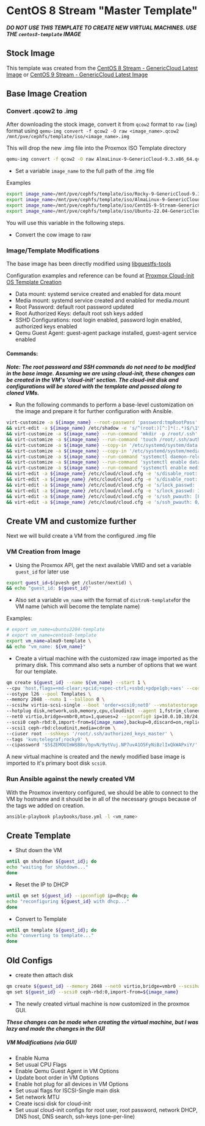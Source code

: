 # CentOS 8 Stream "Master Template"

**_DO NOT USE THIS TEMPLATE TO CREATE NEW VIRTUAL MACHINES. USE THE `centos8-template` IMAGE_**

## Stock Image

This template was created from the
[CentOS 8 Stream - GenericCloud Latest Image](https://cloud.centos.org/centos/8-stream/x86_64/images/CentOS-Stream-GenericCloud-8-latest.x86_64.qcow2)
or
[CentOS 9 Stream - GenericCloud Latest Image](https://cloud.centos.org/centos/9-stream/x86_64/images/CentOS-Stream-GenericCloud-9-latest.x86_64.qcow2)

## Base Image Creation

### Convert .qcow2 to .img

After downloading the stock image, convert it from `qcow2` format to `raw` (`img`) format using
`qemu-img convert -f qcow2 -O raw <image_name>.qcow2 /mnt/pve/cephfs/template/iso/<image_name>.img`

This will drop the new .img file into the Proxmox ISO Template directory

```bash
qemu-img convert -f qcow2 -O raw AlmaLinux-9-GenericCloud-9.3.x86_64.qcow2 /mnt/pve/cephfs/template/iso/AlmaLinux-9-GenericCloud-9.3.x86_64.img
```

- Set a variable `image_name` to the full path of the .img file

Examples

```bash
export image_name=/mnt/pve/cephfs/template/iso/Rocky-9-GenericCloud-9.3.x86_64.img
export image_name=/mnt/pve/cephfs/template/iso/AlmaLinux-9-GenericCloud-9.3.x86_64.img
export image_name=/mnt/pve/cephfs/template/iso/CentOS-9-Stream-GenericCloud-latest.x86_64.img
export image_name=/mnt/pve/cephfs/template/iso/Ubuntu-22.04-GenericCloud-latest.x86_64.img
```

You will use this variable in the following steps.

- Convert the cow image to raw

### Image/Template Modifications

The base image has been directly modified using [libguestfs-tools](https://libguestfs.org)

Configuration examples and reference can be found at
[Proxmox Cloud-Init OS Template Creation](https://whattheserver.com/proxmox-cloud-init-os-template-creation)

- Data mount: systemd service created and enabled for data.mount
- Media mount: systemd service created and enabled for media.mount
- Root Password: default root password updated
- Root Authorized Keys: default root ssh keys added
- SSHD Configurations: root login enabled, password login enabled, authorized keys enabled
- Qemu Guest Agent: guest-agent package installed, guest-agent service enabled

#### Commands:

**_Note: The root password and SSH commands do not need to be modified in the base image. Assuming
we are using cloud-init, these changes can be created in the VM's 'cloud-init' section. The
cloud-init disk and configurations will be stored with the template and passed along to cloned
VMs._**

- Run the following commands to perform a base-level customization on the image and prepare it for
  further configuration with Ansible.

```bash
virt-customize -a ${image_name} --root-password 'password:tmpRootPass' \
&& virt-edit -a ${image_name} /etc/shadow -e 's/^(root:)[^:]*(:.*)$/\1\$6\$rounds=1000\$HCNyXQ6pNitiYNKK\$hrAhlRSl7EgEuIhNF0msAe1vLnZ1fxeyAeCDLzJDEioPFr.AEpr4GijiFKsxIolBiQKOyu3jdFIKrooGHQfEN0\2/' \
&& virt-customize -a ${image_name} --run-command 'mkdir -p /root/.ssh' \
&& virt-customize -a ${image_name} --run-command 'touch /root/.ssh/authorized_keys' \
&& virt-customize -a ${image_name} --copy-in '/etc/systemd/system/data.mount:/etc/systemd/system/' \
&& virt-customize -a ${image_name} --copy-in '/etc/systemd/system/media.mount:/etc/systemd/system/' \
&& virt-customize -a ${image_name} --run-command 'systemctl daemon-reload' \
&& virt-customize -a ${image_name} --run-command 'systemctl enable data.mount' \
&& virt-customize -a ${image_name} --run-command 'systemctl enable media.mount' \
&& virt-edit -a ${image_name} /etc/cloud/cloud.cfg -e 's/disable_root: [Tt]rue/disable_root: False/' \
&& virt-edit -a ${image_name} /etc/cloud/cloud.cfg -e 's/disable_root: 1/disable_root: 0/' \
&& virt-edit -a ${image_name} /etc/cloud/cloud.cfg -e 's/lock_passwd: [Tt]rue/lock_passwd: False/' \
&& virt-edit -a ${image_name} /etc/cloud/cloud.cfg -e 's/lock_passwd: 1/lock_passwd: 0/' \
&& virt-edit -a ${image_name} /etc/cloud/cloud.cfg -e 's/ssh_pwauth: [Ff]alse/ssh_pwauth: True/' \
&& virt-edit -a ${image_name} /etc/cloud/cloud.cfg -e 's/ssh_pwauth: 0/ssh_pwauth: 1/' \
```

## Create VM and customize further

Next we will build create a VM from the configured .img file

### VM Creation from Image

- Using the Proxmox API, get the next available VMID and set a variable `guest_id` for later use

```bash
export guest_id=$(pvesh get /cluster/nextid) \
&& echo "guest_id: ${guest_id}"
```

- Also set a variable `vm_name` with the format of `distroN-template`for the VM name (which will
  become the template name)

Examples:

```bash
# export vm_name=ubuntu2204-template
# export vm_name=centos8-template
export vm_name=alma9-template \
&& echo "vm_name: ${vm_name}"
```

- Create a virtual machine with the customized raw image imported as the primary disk. This command
  also sets a number of options that we want for our template.

```bash
qm create ${guest_id} --name ${vm_name} --start 1 \
--cpu 'host,flags=+md-clear;+pcid;+spec-ctrl;+ssbd;+pdpe1gb;+aes' --cores 1 --sockets 2 --vcpus 2 \
--ostype l26 --pool Templates \
--memory 2048 --numa 1 --balloon 0 \
--scsihw virtio-scsi-single --boot 'order=scsi0;net0' --vmstatestorage ceph-rbd \
--hotplug disk,network,usb,memory,cpu,cloudinit --agent 1,fstrim_cloned_disks=1 \
--net0 virtio,bridge=vmbr0,mtu=1,queues=2 --ipconfig0 ip=10.0.10.10/24,gw=10.0.10.1 \
--scsi0 ceph-rbd:0,import-from=${image_name},backup=0,discard=on,replicate=0,ssd=1,iothread=1 \
--scsi1 ceph-rbd:cloudinit,media=cdrom \
--ciuser root --sshkeys '/root/.ssh/authorized_keys_master' \
--tags 'kvm;telegraf;rocky9' \
--cipassword '$5$ZEMOUImW$B8n/bpvN/9ytVuj.NP7uvA1O5FyNiBzlIxQkWAPxiY/'
```

A new virtual machine is created and the newly modified base image is imported to it's primary boot
disk `scsi0`.

### Run Ansible against the newly created VM

With the Proxmox inventory configured, we should be able to connect to the VM by hostname and it
should be in all of the necessary groups because of the tags we added on creation.

```bash
ansible-playbook playbooks/base.yml -l <vm_name>
```

## Create Template

- Shut down the VM

```bash
until qm shutdown ${guest_id}; do
echo "waiting for shutdown..."
done
```

- Reset the IP to DHCP

```bash
until qm set ${guest_id} --ipconfig0 ip=dhcp; do
echo "reconfiguring ${guest_id} with dhcp..."
done
```

- Convert to Template

```bash
until qm template ${guest_id}; do
echo "converting to template..."
done
```

## Old Configs

- create then attach disk

```bash
qm create ${guest_id} --memory 2048 --net0 virtio,bridge=vmbr0 --scsihw virtio-scsi-single
qm set ${guest_id} --scsi0 ceph-rbd:0,import-from=${image_name}
```

- The newly created virtual machine is now customized in the proxmox GUI.

**_These changes can be made when creating the virtual machine, but I was lazy and made the changes
in the GUI_**

##### VM Modifications (via GUI)

- Enable Numa
- Set usual CPU Flags
- Enable Qemu Guest Agent in VM Options
- Update boot order in VM Options
- Enable hot plug for all devices in VM Options
- Set usual flags for ISCSI-Single main disk
- Set network MTU
- Create iscsi disk for cloud-init
- Set usual cloud-init configs for root user, root password, network DHCP, DNS host, DNS search,
  ssh-keys (one-per-line)
